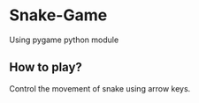 # Snake-Game
Using pygame python module
## How to play?
Control the movement of snake using arrow keys. 
